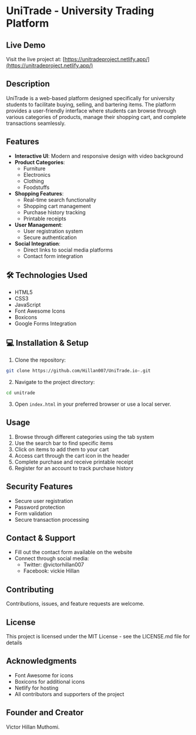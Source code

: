 # UniTrade - University Trading Platform


##  Live Demo
Visit the live project at: [https://unitradeproject.netlify.app/](https://unitradeproject.netlify.app/)

##  Description
UniTrade is a web-based platform designed specifically for university students to facilitate buying, selling, and bartering items. The platform provides a user-friendly interface where students can browse through various categories of products, manage their shopping cart, and complete transactions seamlessly.

##  Features
- **Interactive UI**: Modern and responsive design with video background
- **Product Categories**:
  - Furniture
  - Electronics
  - Clothing
  - Foodstuffs
- **Shopping Features**:
  - Real-time search functionality
  - Shopping cart management
  - Purchase history tracking
  - Printable receipts
- **User Management**:
  - User registration system
  - Secure authentication
- **Social Integration**:
  - Direct links to social media platforms
  - Contact form integration

## 🛠️ Technologies Used
- HTML5
- CSS3
- JavaScript
- Font Awesome Icons
- Boxicons
- Google Forms Integration

## 💻 Installation & Setup
1. Clone the repository:
```bash
git clone https://github.com/Hillan007/UniTrade.io-.git
```

2. Navigate to the project directory:
```bash
cd unitrade
```

3. Open `index.html` in your preferred browser or use a local server.

## Usage
1. Browse through different categories using the tab system
2. Use the search bar to find specific items
3. Click on items to add them to your cart
4. Access cart through the cart icon in the header
5. Complete purchase and receive printable receipt
6. Register for an account to track purchase history

##  Security Features
- Secure user registration
- Password protection
- Form validation
- Secure transaction processing

## Contact & Support
- Fill out the contact form available on the website
- Connect through social media:
  - Twitter: @victorhillan007
  - Facebook: vickie Hillan
    

##  Contributing
Contributions, issues, and feature requests are welcome.

##  License
This project is licensed under the MIT License - see the LICENSE.md file for details

##  Acknowledgments
- Font Awesome for icons
- Boxicons for additional icons
- Netlify for hosting
- All contributors and supporters of the project

## Founder and Creator
 Victor Hillan Muthomi.
